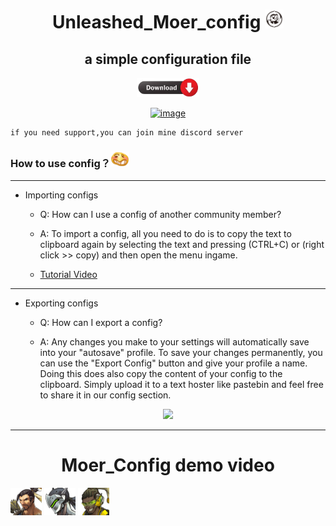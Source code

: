 <div align=center>
<h1>Unleashed_Moer_config
 <img src="https://github.com/Moerre/image/blob/2a865530e11e3919a630adfcea3db2189a43b3c7/MoerLogo.png" width="30px">
 </h1>
</div>

<div align=center>
<h2>a simple configuration file</h2>
</div>

<div align=center>
<a href="https://github.com/SkynetMoer/Unleashed_Moer_config.git"> <img src="https://github.com/Moerre/image/blob/6a73648d9a02d2e8b1b359551e8948740d4a8e08/download.png?" width="100px"></a>
</div>
 
<div align=center>
 
[![image](https://discordapp.com/api/guilds/188630481301012481/widget.png?style=shield)](https://discord.gg/GvCKVegSbr)
</div>

```sh-session
if you need support,you can join mine discord server
```

###   How to use config？<img src="https://github.com/Moerre/image/blob/2a865530e11e3919a630adfcea3db2189a43b3c7/%E8%A1%A8%E6%83%85%E5%8C%85/%E7%AC%91.jpg" width="30px">

****

- Importing configs 

  * Q: How can I use a config of another community member? 


  * A: To import a config, all you need to do is to copy the text to clipboard again by selecting the text and pressing (CTRL+C) or (right click >> copy) and then open the menu ingame.

  * [Tutorial Video](https://youtu.be/oQ7vUUXqPJA)  

****

- Exporting configs

  * Q: How can I export a config?


  * A: Any changes you make to your settings will automatically save into your "autosave" profile. To save your changes permanently, you can use the "Export Config" button and give your profile a name. Doing this does also copy the content of your config to the clipboard. Simply upload it to a text hoster like pastebin and feel free to share it in our config section.

<div align=center>
 <a href="https://discord.gg/GvCKVegSbr"> <img src="https://github.com/Moerre/img/blob/e46ab7e2b1fbd3bfc0466a259dacc3c8eeb56f92/UnMOer.png" width="100px"></a>
</div>

****
<div align=center>
<h1>Moer_Config demo video</h1>
</div>

<a href="https://www.youtube.com/watch?v=oQNG2IaU7W4"> <img src="https://github.com/Moerre/image/blob/ca21608c39675e1ab24e503e14a7635936001557/overwatch%20hero/%E5%8D%8A%E8%97%8F.png" width="50px"></a> 
<a href="https://www.youtube.com/watch?v=sOD3Vjn4OCc"> <img src="https://github.com/Moerre/image/blob/ca21608c39675e1ab24e503e14a7635936001557/overwatch%20hero/%E6%BA%90%E6%B0%8F.png" width="50px"></a>
<a href="https://www.youtube.com/watch?v=ByyN-QgC7xo"> <img src="https://github.com/Moerre/image/blob/2a865530e11e3919a630adfcea3db2189a43b3c7/overwatch%20hero/DJ.png" width="50px"></a>
